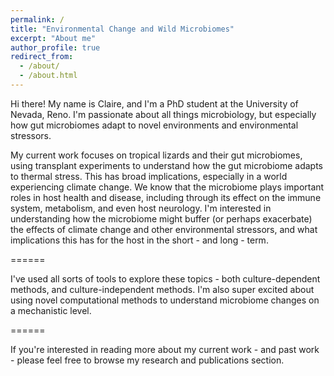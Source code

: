 ```yaml
---
permalink: /
title: "Environmental Change and Wild Microbiomes"
excerpt: "About me"
author_profile: true
redirect_from: 
  - /about/
  - /about.html
---
```


Hi there! My name is Claire, and I'm a PhD student at the University of Nevada, Reno. I'm passionate about all things microbiology, but especially how gut microbiomes adapt to novel environments and environmental stressors. 

My current work focuses on tropical lizards and their gut microbiomes, using transplant experiments to understand how the gut microbiome adapts to thermal stress. This has broad implications, especially in a world experiencing climate change. We know that the microbiome plays important roles in host health and disease, including through its effect on the immune system, metabolism, and even host neurology. I'm interested in understanding how the microbiome might buffer (or perhaps exacerbate) the effects of climate change and other environmental stressors, and what implications this has for the host in the short - and long - term. 

======

I've used all sorts of tools to explore these topics - both culture-dependent methods, and culture-independent methods. I'm also super excited about using novel computational methods to understand microbiome changes on a mechanistic level. 


======

If you're interested in reading more about my current work - and past work - please feel free to browse my research and publications section. 
